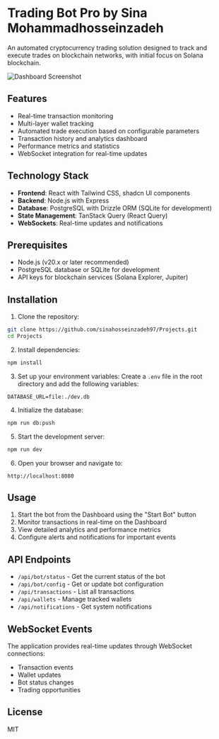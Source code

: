 # Trading Bot Pro by Sina Mohammadhosseinzadeh

An automated cryptocurrency trading solution designed to track and execute trades on blockchain networks, with initial focus on Solana blockchain.

![Dashboard Screenshot](screenshots/dashboard.png)

## Features

- Real-time transaction monitoring
- Multi-layer wallet tracking
- Automated trade execution based on configurable parameters
- Transaction history and analytics dashboard
- Performance metrics and statistics
- WebSocket integration for real-time updates

## Technology Stack

- **Frontend**: React with Tailwind CSS, shadcn UI components
- **Backend**: Node.js with Express
- **Database**: PostgreSQL with Drizzle ORM (SQLite for development)
- **State Management**: TanStack Query (React Query)
- **WebSockets**: Real-time updates and notifications

## Prerequisites

- Node.js (v20.x or later recommended)
- PostgreSQL database or SQLite for development
- API keys for blockchain services (Solana Explorer, Jupiter)

## Installation

1. Clone the repository:
```bash
git clone https://github.com/sinahosseinzadeh97/Projects.git
cd Projects
```

2. Install dependencies:
```bash
npm install
```

3. Set up your environment variables:
Create a `.env` file in the root directory and add the following variables:
```
DATABASE_URL=file:./dev.db
```

4. Initialize the database:
```bash
npm run db:push
```

5. Start the development server:
```bash
npm run dev
```

6. Open your browser and navigate to:
```
http://localhost:8080
```

## Usage

1. Start the bot from the Dashboard using the "Start Bot" button
2. Monitor transactions in real-time on the Dashboard
3. View detailed analytics and performance metrics
4. Configure alerts and notifications for important events

## API Endpoints

- `/api/bot/status` - Get the current status of the bot
- `/api/bot/config` - Get or update bot configuration
- `/api/transactions` - List all transactions
- `/api/wallets` - Manage tracked wallets
- `/api/notifications` - Get system notifications

## WebSocket Events

The application provides real-time updates through WebSocket connections:
- Transaction events
- Wallet updates
- Bot status changes
- Trading opportunities

## License

MIT
